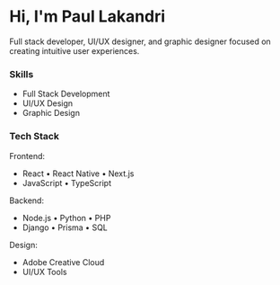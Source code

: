 # Hi, I'm Paul Lakandri
Full stack developer, UI/UX designer, and graphic designer focused on creating intuitive user experiences.

### Skills
- Full Stack Development
- UI/UX Design
- Graphic Design

### Tech Stack
Frontend:
- React • React Native • Next.js
- JavaScript • TypeScript

Backend:
- Node.js • Python • PHP
- Django • Prisma • SQL

Design:
- Adobe Creative Cloud
- UI/UX Tools
